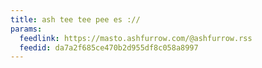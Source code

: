 ```yaml
---
title: ash tee tee pee es ://
params:
  feedlink: https://masto.ashfurrow.com/@ashfurrow.rss
  feedid: da7a2f685ce470b2d955df8c058a8997
---
```

